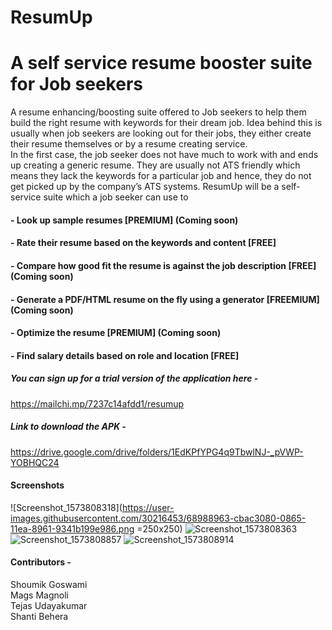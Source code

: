 # ResumUp 
# A self service resume booster suite for Job seekers

A resume enhancing/boosting suite offered to Job seekers to help them build the right resume with keywords for their dream job. Idea behind this is usually when job seekers are looking out for their jobs, they either create their resume themselves or by a resume creating service. <br>
In the first case, the job seeker does not have much to work with and ends up creating a generic resume. They are usually not ATS friendly which means they lack the keywords for a particular job and hence, they do not get picked up by the company’s ATS systems. ResumUp will be a self-service suite which a job seeker can use to 
#### - Look up sample resumes [PREMIUM] (Coming soon)
####	- Rate their resume based on the keywords and content [FREE]
####	- Compare how good fit the resume is against the job description [FREE] (Coming soon)
####	- Generate a PDF/HTML resume on the fly using a generator [FREEMIUM] (Coming soon)
####	- Optimize the resume [PREMIUM] (Coming soon)
#### - Find salary details based on role and location [FREE]

##### You can sign up for a trial version of the application here - 
https://mailchi.mp/7237c14afdd1/resumup

##### Link to download the APK - 
https://drive.google.com/drive/folders/1EdKPfYPG4q9TbwlNJ-_pVWP-YOBHQC24

#### Screenshots
![Screenshot_1573808318](https://user-images.githubusercontent.com/30216453/68988963-cbac3080-0865-11ea-8961-9341b199e986.png =250x250)
![Screenshot_1573808363](https://user-images.githubusercontent.com/30216453/68988965-d797f280-0865-11ea-8ab4-27d4d2efdf1a.png)
![Screenshot_1573808857](https://user-images.githubusercontent.com/30216453/68988966-dff02d80-0865-11ea-8840-f6267a332c4a.png)
![Screenshot_1573808914](https://user-images.githubusercontent.com/30216453/68988969-e7afd200-0865-11ea-814b-f691bb16785d.png)


#### Contributors - 
Shoumik Goswami <br>
Mags Magnoli <br>
Tejas Udayakumar <br>
Shanti Behera <br>
